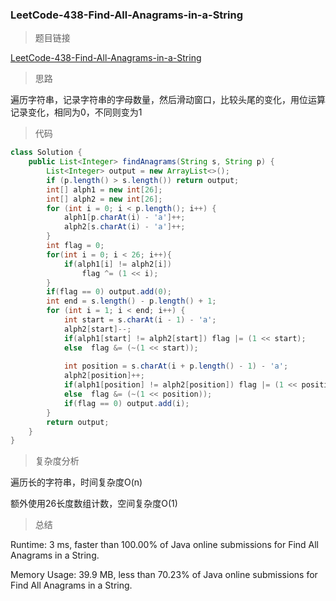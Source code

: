 ### LeetCode-438-Find-All-Anagrams-in-a-String

> 题目链接

[LeetCode-438-Find-All-Anagrams-in-a-String](https://leetcode.com/problems/find-all-anagrams-in-a-string//)

> 思路

遍历字符串，记录字符串的字母数量，然后滑动窗口，比较头尾的变化，用位运算记录变化，相同为0，不同则变为1

> 代码

```java
class Solution {
    public List<Integer> findAnagrams(String s, String p) {
        List<Integer> output = new ArrayList<>();
        if (p.length() > s.length()) return output;
        int[] alph1 = new int[26];
        int[] alph2 = new int[26];
        for (int i = 0; i < p.length(); i++) {
            alph1[p.charAt(i) - 'a']++;
            alph2[s.charAt(i) - 'a']++;
        }
        int flag = 0;
        for(int i = 0; i < 26; i++){
            if(alph1[i] != alph2[i])
                flag ^= (1 << i);
        }
        if(flag == 0) output.add(0);
        int end = s.length() - p.length() + 1;
        for (int i = 1; i < end; i++) {
            int start = s.charAt(i - 1) - 'a';
            alph2[start]--;
            if(alph1[start] != alph2[start]) flag |= (1 << start);
            else  flag &= (~(1 << start));
            
            int position = s.charAt(i + p.length() - 1) - 'a';
            alph2[position]++;
            if(alph1[position] != alph2[position]) flag |= (1 << position);
            else  flag &= (~(1 << position));
            if(flag == 0) output.add(i);
        }
        return output;
    }
}
```

> 复杂度分析

遍历长的字符串，时间复杂度O(n)

额外使用26长度数组计数，空间复杂度O(1)

> 总结

Runtime: 3 ms, faster than 100.00% of Java online submissions for Find All Anagrams in a String.

Memory Usage: 39.9 MB, less than 70.23% of Java online submissions for Find All Anagrams in a String.
